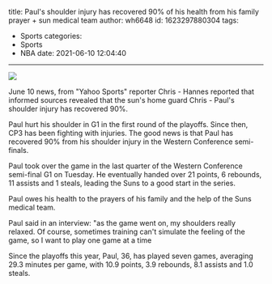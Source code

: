 title: Paul's shoulder injury has recovered 90% of his health from his family prayer + sun medical team
author: wh6648
id: 1623297880304
tags: 
- Sports
categories: 
- Sports
- NBA
date: 2021-06-10 12:04:40
---
![](https://p6.itc.cn/q_70/images01/20210610/2aa10df0aae94b6aa948969abfb9882f.jpeg)


June 10 news, from "Yahoo Sports" reporter Chris - Hannes reported that informed sources revealed that the sun's home guard Chris - Paul's shoulder injury has recovered 90%.

Paul hurt his shoulder in G1 in the first round of the playoffs. Since then, CP3 has been fighting with injuries. The good news is that Paul has recovered 90% from his shoulder injury in the Western Conference semi-finals.

Paul took over the game in the last quarter of the Western Conference semi-final G1 on Tuesday. He eventually handed over 21 points, 6 rebounds, 11 assists and 1 steals, leading the Suns to a good start in the series.

Paul owes his health to the prayers of his family and the help of the Suns medical team.

Paul said in an interview: "as the game went on, my shoulders really relaxed. Of course, sometimes training can't simulate the feeling of the game, so I want to play one game at a time

Since the playoffs this year, Paul, 36, has played seven games, averaging 29.3 minutes per game, with 10.9 points, 3.9 rebounds, 8.1 assists and 1.0 steals.

